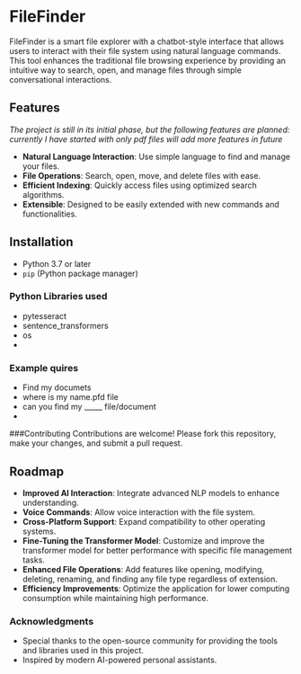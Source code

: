 # FileFinder

FileFinder is a smart file explorer with a chatbot-style interface that allows users to interact with their file system using natural language commands. This tool enhances the traditional file browsing experience by providing an intuitive way to search, open, and manage files through simple conversational interactions.

## Features

*The project is still in its initial phase, but the following features are planned:*
*currently I have started with only pdf files will add more features in future*
- **Natural Language Interaction**: Use simple language to find and manage your files.
- **File Operations**: Search, open, move, and delete files with ease.
- **Efficient Indexing**: Quickly access files using optimized search algorithms.
- **Extensible**: Designed to be easily extended with new commands and functionalities.

## Installation
- Python 3.7 or later
- `pip` (Python package manager)

###  Python Libraries used
- pytesseract
- sentence_transformers
- os
- 
### Example quires 
- Find my documets
- where is my name.pfd file
- can you find my _____ file/document
- 
###Contributing
Contributions are welcome! Please fork this repository, make your changes, and submit a pull request.

## Roadmap
- **Improved AI Interaction**: Integrate advanced NLP models to enhance understanding.
- **Voice Commands**: Allow voice interaction with the file system.
- **Cross-Platform Support**: Expand compatibility to other operating systems.
- **Fine-Tuning the Transformer Model**: Customize and improve the transformer model for better performance with specific file management tasks.
- **Enhanced File Operations**: Add features like opening, modifying, deleting, renaming, and finding any file type regardless of extension.
- **Efficiency Improvements**: Optimize the application for lower computing consumption while maintaining high performance.

### Acknowledgments
- Special thanks to the open-source community for providing the tools and libraries used in this project.
- Inspired by modern AI-powered personal assistants.
